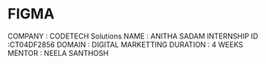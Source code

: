 # FIGMA
COMPANY : CODETECH Solutions
NAME :  ANITHA SADAM
INTERNSHIP ID :CT04DF2856
DOMAIN : DIGITAL MARKETTING 
DURATION : 4 WEEKS
MENTOR : NEELA SANTHOSH

